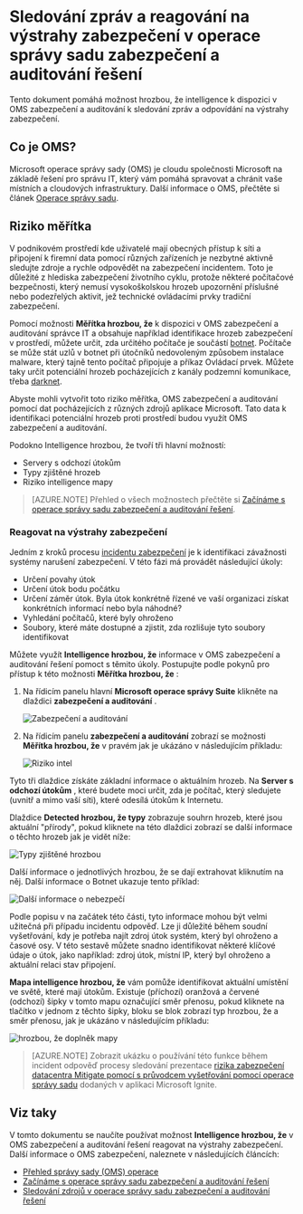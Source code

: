 <properties
   pageTitle="Sledování zpráv a reagování na výstrahy zabezpečení v operace správy sadu zabezpečení a auditování řešení | Microsoft Azure"
   description="V tomto dokumentu umožňuje použít možnost intelligence hrozbou, že k dispozici v OMS zabezpečení a auditování sledovat a reagovat na výstrahy zabezpečení."
   services="operations-management-suite"
   documentationCenter="na"
   authors="YuriDio"
   manager="swadhwa"
   editor=""/>

<tags
   ms.service="operations-management-suite"
   ms.topic="article" 
   ms.devlang="na"
   ms.tgt_pltfrm="na"
   ms.workload="na"
   ms.date="10/18/2016"
   ms.author="yurid"/>

# <a name="monitoring-and-responding-to-security-alerts-in-operations-management-suite-security-and-audit-solution"></a>Sledování zpráv a reagování na výstrahy zabezpečení v operace správy sadu zabezpečení a auditování řešení

Tento dokument pomáhá možnost hrozbou, že intelligence k dispozici v OMS zabezpečení a auditování k sledování zpráv a odpovídání na výstrahy zabezpečení.

## <a name="what-is-oms"></a>Co je OMS?

Microsoft operace správy sady (OMS) je cloudu společnosti Microsoft na základě řešení pro správu IT, který vám pomáhá spravovat a chránit vaše místních a cloudových infrastruktury. Další informace o OMS, přečtěte si článek [Operace správy sadu](https://technet.microsoft.com/library/mt484091.aspx).

## <a name="threat-intelligence"></a>Riziko měřítka

V podnikovém prostředí kde uživatelé mají obecných přístup k síti a připojení k firemní data pomocí různých zařízeních je nezbytné aktivně sledujte zdroje a rychle odpovědět na zabezpečení incidentem. Toto je důležité z hlediska zabezpečení životního cyklu, protože některé počítačové bezpečnosti, který nemusí vysokoškolskou hrozeb upozornění příslušné nebo podezřelých aktivit, jež technické ovládacími prvky tradiční zabezpečení. 

Pomocí možnosti **Měřítka hrozbou, že** k dispozici v OMS zabezpečení a auditování správce IT a obsahuje například identifikace hrozeb zabezpečení v prostředí, můžete určit, zda určitého počítače je součástí [botnet](https://www.microsoft.com/security/sir/story/default.aspx#!botnetsection). Počítače se může stát uzlů v botnet při útočníků nedovoleným způsobem instalace malware, který tajně tento počítač připojuje a příkaz Ovládací prvek. Můžete taky určit potenciální hrozeb pocházejících z kanály podzemní komunikace, třeba [darknet](https://www.microsoft.com/security/sir/story/default.aspx#!botnetsection_honeypots_darkents). 

Abyste mohli vytvořit toto riziko měřítka, OMS zabezpečení a auditování pomocí dat pocházejících z různých zdrojů aplikace Microsoft. Tato data k identifikaci potenciální hrozeb proti prostředí budou využít OMS zabezpečení a auditování.

Podokno Intelligence hrozbou, že tvoří tři hlavní možností:
- Servery s odchozí útokům
- Typy zjištěné hrozeb
- Riziko intelligence mapy

> [AZURE.NOTE] Přehled o všech možnostech přečtěte si [Začínáme s operace správy sadu zabezpečení a auditování řešení](oms-security-getting-started.md).

### <a name="responding-to-security-alerts"></a>Reagovat na výstrahy zabezpečení

Jedním z kroků procesu [incidentu zabezpečení](https://technet.microsoft.com/library/cc512623.aspx) je k identifikaci závažnosti systémy narušení zabezpečení. V této fázi má provádět následující úkoly:

- Určení povahy útok
- Určení útok bodu počátku
- Určení záměr útok. Byla útok konkrétně řízené ve vaší organizaci získat konkrétních informací nebo byla náhodné?
- Vyhledání počítačů, které byly ohroženo
- Soubory, které máte dostupné a zjistit, zda rozlišuje tyto soubory identifikovat

Můžete využít **Intelligence hrozbou, že** informace v OMS zabezpečení a auditování řešení pomoct s těmito úkoly. Postupujte podle pokynů pro přístup k této možnosti **Měřítka hrozbou, že** :

1. Na řídicím panelu hlavní **Microsoft operace správy Suite** klikněte na dlaždici **zabezpečení a auditování** .

    ![Zabezpečení a auditování](./media/oms-security-responding-alerts/oms-security-responding-alerts-fig1.png)

2. Na řídicím panelu **zabezpečení a auditování** zobrazí se možnosti **Měřítka hrozbou, že** v pravém jak je ukázáno v následujícím příkladu:

    ![Riziko intel](./media/oms-security-responding-alerts/oms-security-responding-alerts-fig2-ga.png)

Tyto tři dlaždice získáte základní informace o aktuálním hrozeb. Na **Server s odchozí útokům** , které budete moci určit, zda je počítač, který sledujete (uvnitř a mimo vaší síti), které odesílá útokům k Internetu. 

Dlaždice **Detected hrozbou, že typy** zobrazuje souhrn hrozeb, které jsou aktuální "přírody", pokud kliknete na této dlaždici zobrazí se další informace o těchto hrozeb jak je vidět níže:

![Typy zjištěné hrozbou](./media/oms-security-responding-alerts/oms-security-responding-alerts-fig3.png)

Další informace o jednotlivých hrozbou, že se dají extrahovat kliknutím na něj. Další informace o Botnet ukazuje tento příklad:

![Další informace o nebezpečí](./media/oms-security-responding-alerts/oms-security-responding-alerts-fig4.png)

Podle popisu v na začátek této části, tyto informace mohou být velmi užitečná při případu incidentu odpověď. Lze ji důležité během soudní vyšetřování, kdy je potřeba najít zdroj útok systém, který byl ohroženo a časové osy. V této sestavě můžete snadno identifikovat některé klíčové údaje o útok, jako například: zdroj útok, místní IP, který byl ohroženo a aktuální relaci stav připojení. 

**Mapa intelligence hrozbou, že** vám pomůže identifikovat aktuální umístění ve světě, které mají útokům. Existuje (příchozí) oranžová a červené (odchozí) šipky v tomto mapu označující směr přenosu, pokud kliknete na tlačítko v jednom z těchto šipky, bloku se blok zobrazí typ hrozbou, že a směr přenosu, jak je ukázáno v následujícím příkladu:

![hrozbou, že doplněk mapy](./media/oms-security-responding-alerts/oms-security-responding-alerts-fig5.png)

> [AZURE.NOTE] Zobrazit ukázku o používání této funkce během incident odpověď procesy sledování prezentace [rizika zabezpečení datacentra Mitigate pomocí s průvodcem vyšetřování pomocí operace správy sadu](https://myignite.microsoft.com/videos/5000) dodaných v aplikaci Microsoft Ignite.

## <a name="see-also"></a>Viz taky

V tomto dokumentu se naučíte používat možnost **Intelligence hrozbou, že** v OMS zabezpečení a auditování řešení reagovat na výstrahy zabezpečení. Další informace o OMS zabezpečení, naleznete v následujících článcích:

- [Přehled správy sady (OMS) operace](operations-management-suite-overview.md)
- [Začínáme s operace správy sadu zabezpečení a auditování řešení](oms-security-getting-started.md)
- [Sledování zdrojů v operace správy sadu zabezpečení a auditování řešení](oms-security-monitoring-resources.md)
